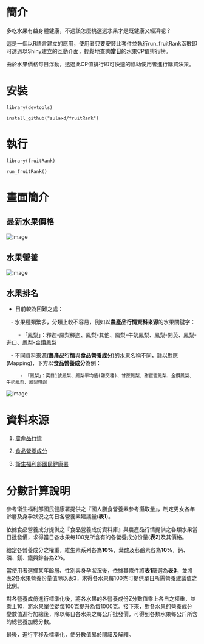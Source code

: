 # 簡介

多吃水果有益身體健康，不過該怎麼挑選選水果才是既健康又經濟呢？

這是一個以R語言建立的應用，使用者只要安裝此套件並執行run_fruitRank函數即可透過以Shiny建立的互動介面，輕鬆地查詢**當日**的水果CP值排行榜。

由於水果價格每日浮動，透過此CP值排行即可快速的協助使用者進行購買決策。

# 安裝
```
library(devtools)

install_github("sulaxd/fruitRank")
```

# 執行
```
library(fruitRank)

run_fruitRank()
```

# 畫面簡介
## 最新水果價格
![image](https://cloud.githubusercontent.com/assets/5773822/21128998/05c95f98-c13a-11e6-8d04-6b825d12be62.png)

## 水果營養
![image](https://cloud.githubusercontent.com/assets/5773822/21129024/2e5f51e2-c13a-11e6-996d-a852e459b1b1.png)

## 水果排名
- 目前較為困難之處：

    - 水果種類繁多，分類上較不容易，例如以**農產品行情資料來源**的水果關鍵字：
    
         - 「鳳梨」：釋迦-鳳梨釋迦、鳳梨-其他、鳳梨-牛奶鳳梨、鳳梨-開英、鳳梨-進口、鳳梨-金鑽鳳梨
        
    - 不同資料來源(**農產品行情**與**食品營養成分**)的水果名稱不同，難以對應(Mapping)，下方以**食品營養成分**為例：
    
         - 「鳳梨」：突目1號鳳梨、鳳梨平均值(雜交種)、甘蔗鳳梨、甜蜜蜜鳳梨、金鑽鳳梨、牛奶鳳梨、鳳梨釋迦


![image](https://cloud.githubusercontent.com/assets/5773822/21129036/3aa013ce-c13a-11e6-93c8-b0cefe5cdb60.png)

# 資料來源

1. [農產品行情](http://m.coa.gov.tw/OpenData/FarmTransData.aspx)

1. [食品營養成分](https://consumer.fda.gov.tw/Food/TFND.aspx?nodeID=178#)

1. [衛生福利部國民健康署](http://www.hpa.gov.tw/BHPNet/Web/healthtopic/TopicArticle.aspx?No=201308300011&parentid=201205100003)

# 分數計算說明

參考衛生福利部國民健康署提供之『國人膳食營養素參考攝取量』，制定男女各年齡層及身孕狀況之每日各營養素建議量(**表1**)。

依據食品營養成分提供之『食品營養成份資料庫』與農產品行情提供之各類水果當日批發價，求得當日各水果每100克所含有的各營養成分份量(**表2**)及其價格。

給定各營養成分之權重，維生素系列各為**10%**，葉酸及菸鹼素各為**10%**，鈣、磷、鎂、鐵與鋅各為**2%**。

當使用者選擇某年齡層、性別與身孕狀況後，依據其條件將**表1**篩選為**表3**，並將表2各水果營養份量值除以表3，求得各水果每100克可提供單日所需營養建議值之比例。

對各營養成份進行標準化後，將各水果的各營養成份Z分數值乘上各自之權重，並乘上10，將水果單位從每100克提升為每1000克。接下來，對各水果的營養成分變數值進行加總後，除以每日各水果之每公斤批發價，可得到各類水果每公斤所含的總營養加總分數。

最後，進行平移及標準化，使分數值易於閱讀及解釋。


